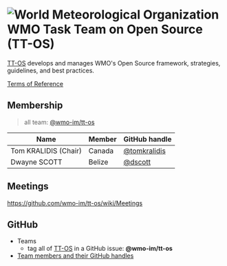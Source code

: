 # ![World Meteorological Organization](https://community.wmo.int/themes/wmo/logo.png) WMO Task Team on Open Source (TT-OS)

[TT-OS](https://community.wmo.int/governance/commission-membership/commission-observation-infrastructures-and-information-systems-infcom/commission-infrastructure-national-representatives/infcom-management-group/standing-committee-information-management-and-technology-sc-imt/TODO) develops and manages WMO's Open Source framework, strategies, guidelines, and best practices.

[Terms of Reference](https://github.com/wmo-im/sc-imt/blob/main/et-tt/tt-os.adoc)

## Membership

>all team: [@wmo-im/tt-os](https://github.com/orgs/wmo-im/teams/tt-os)

|Name | Member | GitHub handle |
|---|---|---|
|Tom KRALIDIS (Chair)|Canada|[@tomkralidis](https://github.com/tomkralidis)
|Dwayne SCOTT|Belize|[@dscott](https://github.com/scottylad501)

## Meetings
https://github.com/wmo-im/tt-os/wiki/Meetings

## GitHub
- Teams
  - tag all of [TT-OS](https://github.com/orgs/wmo-im/teams/tt-os) in a GitHub issue: **@wmo-im/tt-os**
- [Team members and their GitHub handles](#Membership)
